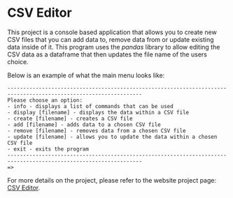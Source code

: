 # CSV Editor

This project is a console based application that allows you to create new CSV files that you can add data to, remove data from or update existing data inside of it. This program uses the _pandas_ library to allow editing the CSV data as a dataframe that then updates the file name of the users choice.

Below is an example of what the main menu looks like:

```Psuedocode
-----------------------------------------------------------------------------------------------------------------
Please choose an option:
- info - displays a list of commands that can be used
- display [filename] - displays the data within a CSV file
- create [filename] - creates a CSV file
- add [filename] - adds data to a chosen CSV file
- remove [filename] - removes data from a chosen CSV file
- update [filename] - allows you to update the data within a chosen CSV file
- exit - exits the program
-----------------------------------------------------------------------------------------------------------------
=>
```

For more details on the project, please refer to the website project page: [CSV Editor](https://acius.co.uk/projects/csv-editor/).
